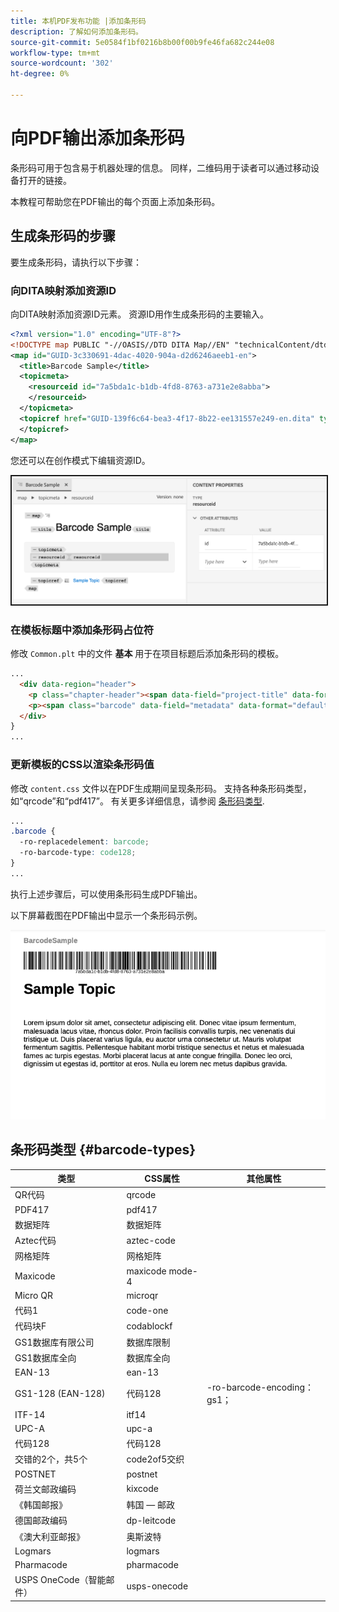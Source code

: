 ```yaml
---
title: 本机PDF发布功能 |添加条形码
description: 了解如何添加条形码。
source-git-commit: 5e0584f1bf0216b8b00f00b9fe46fa682c244e08
workflow-type: tm+mt
source-wordcount: '302'
ht-degree: 0%

---
```


# 向PDF输出添加条形码

条形码可用于包含易于机器处理的信息。 同样，二维码用于读者可以通过移动设备打开的链接。

本教程可帮助您在PDF输出的每个页面上添加条形码。

## 生成条形码的步骤

要生成条形码，请执行以下步骤：

### 向DITA映射添加资源ID

向DITA映射添加资源ID元素。 资源ID用作生成条形码的主要输入。

```xml
<?xml version="1.0" encoding="UTF-8"?>
<!DOCTYPE map PUBLIC "-//OASIS//DTD DITA Map//EN" "technicalContent/dtd/map.dtd">
<map id="GUID-3c330691-4dac-4020-904a-d2d6246aeeb1-en">
  <title>Barcode Sample</title>
  <topicmeta>
    <resourceid id="7a5bda1c-b1db-4fd8-8763-a731e2e8abba">
    </resourceid>
  </topicmeta>
  <topicref href="GUID-139f6c64-bea3-4f17-8b22-ee131557e249-en.dita" type="topic">
  </topicref>
</map>  
```

您还可以在创作模式下编辑资源ID。

<img src="./assets/barcode-map.png" alt="带有条形码的示例输出" width="700" border="2px solid blue">


### 在模板标题中添加条形码占位符

修改 `Common.plt` 中的文件 **基本** 用于在项目标题后添加条形码的模板。

```html
...
  <div data-region="header">
    <p class="chapter-header"><span data-field="project-title" data-format="default">Project Title</span> </p>
    <p><span class="barcode" data-field="metadata" data-format="default" data-subtype="//resourceid/@id">Resource ID (barcode)</span></p>
  </div>
} 
...
```


### 更新模板的CSS以渲染条形码值

修改 `content.css` 文件以在PDF生成期间呈现条形码。 支持各种条形码类型，如“qrcode”和“pdf417”。  有关更多详细信息，请参阅 [条形码类型](#barcode-types).



```css
...
.barcode {
  -ro-replacedelement: barcode;
  -ro-barcode-type: code128;
}
...
```

执行上述步骤后，可以使用条形码生成PDF输出。

以下屏幕截图在PDF输出中显示一个条形码示例。

<img src="./assets/barcode-output-sample.png" alt="带有条形码的示例输出" width="700">


## 条形码类型 {#barcode-types}

| 类型 | CSS属性 | 其他属性 |
| ------------------------------- | ----------------------- | -------------------------- |
| QR代码 | qrcode |                            |
| PDF417 | pdf417 |                            |
| 数据矩阵 | 数据矩阵 |                            |
| Aztec代码 | aztec-code |                            |
| 网格矩阵 | 网格矩阵 |                            |
| Maxicode | maxicode mode-4 |                            |
| Micro QR | microqr |                            |
| 代码1 | code-one |                            |
| 代码块F | codablockf |                            |
| GS1数据库有限公司 | 数据库限制 |                            |
| GS1数据库全向 | 数据库全向 |                            |
| EAN-13 | ean-13 |                            |
| GS1-128 (EAN-128) | 代码128 | -ro-barcode-encoding： gs1； |
| ITF-14 | itf14 |                            |
| UPC-A | upc-a |                            |
| 代码128 | 代码128 |                            |
| 交错的2个，共5个 | code2of5交织 |                            |
| POSTNET | postnet |                            |
| 荷兰文邮政编码 | kixcode |                            |
| 《韩国邮报》 | 韩国 — 邮政 |                            |
| 德国邮政编码 | dp-leitcode |                            |
| 《澳大利亚邮报》 | 奥斯波特 |                            |
| Logmars | logmars |                            |
| Pharmacode | pharmacode |                            |
| USPS OneCode（智能邮件） | usps-onecode |                            |


